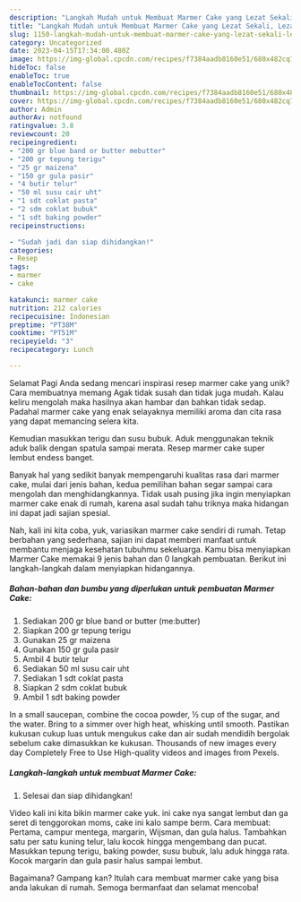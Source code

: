 ```yaml
---
description: "Langkah Mudah untuk Membuat Marmer Cake yang Lezat Sekali, Lezat"
title: "Langkah Mudah untuk Membuat Marmer Cake yang Lezat Sekali, Lezat"
slug: 1150-langkah-mudah-untuk-membuat-marmer-cake-yang-lezat-sekali-lezat
category: Uncategorized
date: 2023-04-15T17:34:00.480Z
image: https://img-global.cpcdn.com/recipes/f7384aadb8160e51/680x482cq70/marmer-cake-foto-resep-utama.jpg
hideToc: false
enableToc: true
enableTocContent: false
thumbnail: https://img-global.cpcdn.com/recipes/f7384aadb8160e51/680x482cq70/marmer-cake-foto-resep-utama.jpg
cover: https://img-global.cpcdn.com/recipes/f7384aadb8160e51/680x482cq70/marmer-cake-foto-resep-utama.jpg
author: Admin
authorAv: notfound
ratingvalue: 3.8
reviewcount: 20
recipeingredient:
- "200 gr blue band or butter mebutter"
- "200 gr tepung terigu"
- "25 gr maizena"
- "150 gr gula pasir"
- "4 butir telur"
- "50 ml susu cair uht"
- "1 sdt coklat pasta"
- "2 sdm coklat bubuk"
- "1 sdt baking powder"
recipeinstructions:

- "Sudah jadi dan siap dihidangkan!"
categories:
- Resep
tags:
- marmer
- cake

katakunci: marmer cake 
nutrition: 212 calories
recipecuisine: Indonesian
preptime: "PT38M"
cooktime: "PT51M"
recipeyield: "3"
recipecategory: Lunch

---
```



Selamat Pagi Anda sedang mencari inspirasi resep marmer cake yang unik? Cara membuatnya memang Agak tidak susah dan tidak juga mudah. Kalau keliru mengolah maka hasilnya akan hambar dan bahkan tidak sedap. Padahal marmer cake yang enak selayaknya memiliki aroma dan cita rasa yang dapat memancing selera kita.


Kemudian masukkan terigu dan susu bubuk. Aduk menggunakan teknik aduk balik dengan spatula sampai merata. Resep marmer cake super lembut endess banget.

Banyak hal yang sedikit banyak mempengaruhi kualitas rasa dari marmer cake, mulai dari jenis bahan, kedua pemilihan bahan segar sampai cara mengolah dan menghidangkannya. Tidak usah pusing jika ingin menyiapkan marmer cake enak di rumah, karena asal sudah tahu triknya maka hidangan ini dapat jadi sajian spesial.


Nah, kali ini kita coba, yuk, variasikan marmer cake sendiri di rumah. Tetap berbahan yang sederhana, sajian ini dapat memberi manfaat untuk membantu menjaga kesehatan tubuhmu sekeluarga. Kamu bisa menyiapkan Marmer Cake memakai 9 jenis bahan dan 0 langkah pembuatan. Berikut ini langkah-langkah dalam menyiapkan hidangannya.

<!--inarticleads1-->

##### Bahan-bahan dan bumbu yang diperlukan untuk pembuatan Marmer Cake:

1. Sediakan 200 gr blue band or butter (me:butter)
1. Siapkan 200 gr tepung terigu
1. Gunakan 25 gr maizena
1. Gunakan 150 gr gula pasir
1. Ambil 4 butir telur
1. Sediakan 50 ml susu cair uht
1. Sediakan 1 sdt coklat pasta
1. Siapkan 2 sdm coklat bubuk
1. Ambil 1 sdt baking powder


In a small saucepan, combine the cocoa powder, ½ cup of the sugar, and the water. Bring to a simmer over high heat, whisking until smooth. Pastikan kukusan cukup luas untuk mengukus cake dan air sudah mendidih bergolak sebelum cake dimasukkan ke kukusan. Thousands of new images every day Completely Free to Use High-quality videos and images from Pexels. 

<!--inarticleads2-->

##### Langkah-langkah untuk membuat Marmer Cake:


1. Selesai dan siap dihidangkan!

Video kali ini kita bikin marmer cake yuk. ini cake nya sangat lembut dan ga seret di tenggorokan moms, cake ini kalo sampe berm. Cara membuat: Pertama, campur mentega, margarin, Wijsman, dan gula halus. Tambahkan satu per satu kuning telur, lalu kocok hingga mengembang dan pucat. Masukkan tepung terigu, baking powder, susu bubuk, lalu aduk hingga rata. Kocok margarin dan gula pasir halus sampai lembut. 

Bagaimana? Gampang kan? Itulah cara membuat marmer cake yang bisa anda lakukan di rumah. Semoga bermanfaat dan selamat mencoba!
